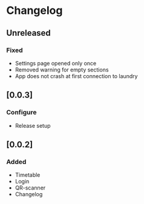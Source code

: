 # Changelog

## Unreleased

### Fixed

 - Settings page opened only once
 - Removed warning for empty sections
 - App does not crash at first connection to laundry

## [0.0.3]

### Configure

 - Release setup

## [0.0.2]

### Added

 - Timetable
 - Login
 - QR-scanner
 - Changelog
